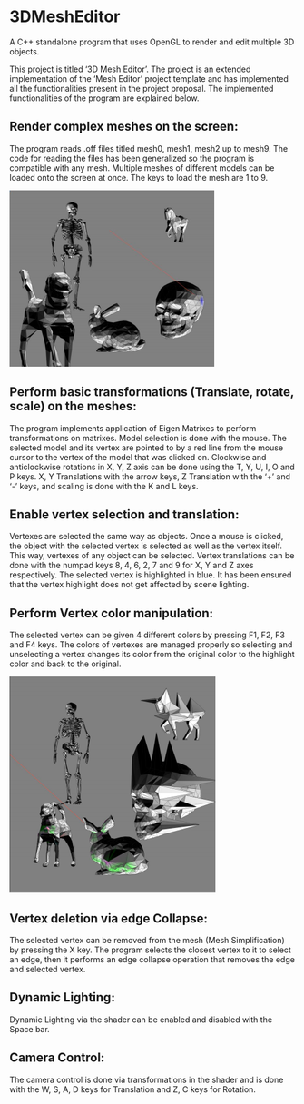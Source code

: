 # 3DMeshEditor
A C++ standalone program that uses OpenGL to render and edit multiple 3D objects.

This project is titled ‘3D Mesh Editor’. The project is an extended implementation of the
‘Mesh Editor’ project template and has implemented all the functionalities present in the
project proposal. The implemented functionalities of the program are explained below.

## Render complex meshes on the screen:
The program reads .off files titled mesh0, mesh1, mesh2 up to mesh9. The code for
reading the files has been generalized so the program is compatible with any mesh.
Multiple meshes of different models can be loaded onto the screen at once. The keys to
load the mesh are 1 to 9.

![Image of Yaktocat](https://github.com/richan8/3DMeshEditor/blob/main/imgs/1.PNG)

## Perform basic transformations (Translate, rotate, scale) on the meshes:
The program implements application of Eigen Matrixes to perform transformations on
matrixes. Model selection is done with the mouse. The selected model and its vertex are
pointed to by a red line from the mouse cursor to the vertex of the model that was clicked
on. Clockwise and anticlockwise rotations in X, Y, Z axis can be done using the T, Y, U, I,
O and P keys. X, Y Translations with the arrow keys, Z Translation with the ‘+’ and ‘-’
keys, and scaling is done with the K and L keys.
## Enable vertex selection and translation:
Vertexes are selected the same way as objects. Once a mouse is clicked, the object with
the selected vertex is selected as well as the vertex itself. This way, vertexes of any
object can be selected. Vertex translations can be done with the numpad keys 8, 4, 6, 2,
7 and 9 for X, Y and Z axes respectively. The selected vertex is highlighted in blue. It has
been ensured that the vertex highlight does not get affected by scene lighting.
## Perform Vertex color manipulation:
The selected vertex can be given 4 different colors by pressing F1, F2, F3 and F4 keys.
The colors of vertexes are managed properly so selecting and unselecting a vertex changes
its color from the original color to the highlight color and back to the original.

![Image of Yaktocat](https://github.com/richan8/3DMeshEditor/blob/main/imgs/2.PNG)

## Vertex deletion via edge Collapse:
The selected vertex can be removed from the mesh (Mesh Simplification) by pressing the X
key. The program selects the closest vertex to it to select an edge, then it performs an
edge collapse operation that removes the edge and selected vertex.
## Dynamic Lighting:
Dynamic Lighting via the shader can be enabled and disabled with the Space bar.
## Camera Control:
The camera control is done via transformations in the shader and is done with the W, S, A,
D keys for Translation and Z, C keys for Rotation.
